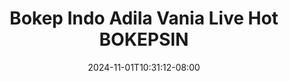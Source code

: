 --- 
title: "Bokep Indo Adila Vania Live Hot  BOKEPSIN"
description: "nonton bokep Bokep Indo Adila Vania Live Hot  BOKEPSIN gratis full vidio baru"
date: 2024-11-01T10:31:12-08:00
file_code: "w236jj63cfbr"
draft: false
cover: "b071qlxlmsqys5i0.jpg"
tags: ["Bokep", "Indo", "Adila", "Vania", "Live", "Hot", "BOKEPSIN", "bokep-indo", "bokep-viral", "bokep-ig"]
length: 1775
fld_id: "1483099"
foldername: "Adila vania telegram"
categories: ["Adila vania telegram"]
views: 0
---